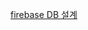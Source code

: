 [firebase DB 설계](https://www.youtube.com/watch?v=haMOUb3KVSo&list=RDCMUCP4bf6IHJJQehibu6ai__cg&index=4)

